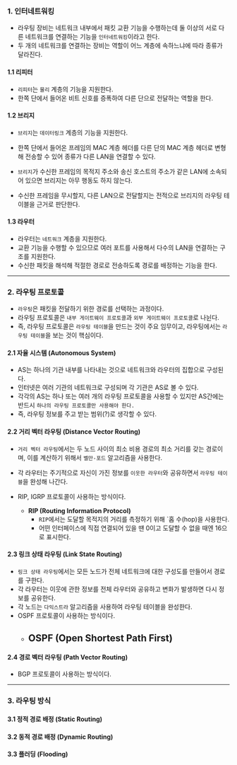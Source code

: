 ### 1. 인터네트워킹

- 라우팅 장비는 네트워크 내부에서 패킷 교환 기능을 수행하는데 둘 이상의 서로 다른 네트워크를 연결하는 기능을 `인터네트워킹`이라고 한다.
- 두 개의 네트워크를 연결하는 장비는 역할이 어느 계층에 속하느냐에 따라 종류가 달라진다.

#### 1.1 리피터

- `리피터`는 `물리` 계층의 기능을 지원한다.
- 한쪽 단에서 들어온 비트 신호를 증폭하여 다른 단으로 전달하는 역할을 한다.

#### 1.2 브리지

- `브리지`는 `데이터링크` 계층의 기능을 지원한다.

- 한쪽 단에서 들어온 프레임의 MAC 계층 헤더를 다른 단의 MAC 계층 헤더로 변형해 전송할 수 있어 종류가 다른 LAN을 연결할 수 있다.
- `브리지`가 수신한 프레임의 목적지 주소와 송신 호스트의 주소가 같은 LAN에 소속되어 있으면 브리지는 아무 행동도 하지 않는다.
- 수신한 프레임을 무시할지, 다른 LAN으로 전달할지는 전적으로 브리지의 라우팅 테이블을 근거로 판단한다.

#### 1.3 라우터

- 라우터는 `네트워크` 계층을 지원한다.
- 교환 기능을 수행할 수 있으므로 여러 포트를 사용해서 다수의 LAN을 연결하는 구조를 지원한다.
- 수신한 패킷을 해석해 적절한 경로로 전송하도록 경로를 배정하는 기능을 한다.

---

### 2. 라우팅 프로토콜

- `라우팅`은 패킷을 전달하기 위한 경로를 선택하는 과정이다.
- 라우팅 프로토콜은 `내부 게이트웨이 프로토콜`과 `외부 게이트웨이 프로토콜`로 나뉜다.
- 즉, 라우팅 프로토콜은 `라우팅 테이블`을 만드는 것이 주요 임무이고, 라우팅에서는 `라우팅 테이블`을 보는 것이 핵심이다.



#### 2.1 자율 시스템 (Autonomous System)

- AS는 하나의 기관 내부를 나타내는 것으로 네트워크와 라우터의 집합으로 구성된다.
- 인터넷은 여러 기관의 네트워크로 구성되며 각 기관은 AS로 볼 수 있다.
- 각각의 AS는 하나 또는 여러 개의 라우팅 프로토콜을 사용할 수 있지만 AS간에는 반드시 `하나의 라우팅 프로토콜만 사용해야 한다.`
- 즉, 라우팅 정보를 주고 받는 범위(?)로 생각할 수 있다.



#### 2.2 거리 벡터 라우팅 (Distance Vector Routing)

- `거리 벡터 라우팅`에서는 두 노드 사이의 최소 비용 경로의 최소 거리를 갖는 경로이며, 이를 계산하기 위해서 `벨만-포드` 알고리즘을 사용한다.
- 각 라우터는 주기적으로 자신이 가진 정보를 `이웃한 라우터`와 공유하면서 `라우팅 테이블`을 완성해 나간다.

- RIP, IGRP 프로토콜이 사용하는 방식이다.
  - **RIP (Routing Information Protocol)**
    - `RIP`에서는 도달할 목적지의 거리를 측정하기 위해 `홉 수(hop)을 사용한다.
    - 어떤 인터페이스에 직접 연결되어 있을 땐 0이고 도달할 수 없을 때엔 16으로 표시한다.

#### 2.3 링크 상태 라우팅 (Link State Routing)

- `링크 상태 라우팅`에서는 모든 노드가 전체 네트워크에 대한 구성도를 만들어서 경로를 구한다.
- 각 라우터는 이웃에 관한 정보를 전체 라우터와 공유하고 변화가 발생하면 다시 정보를 공유한다.
- 각 노드는 `다익스트라` 알고리즘을 사용하여 라우팅 테이블을 완성한다.
- OSPF 프로토콜이 사용하는 방식이다.
  - **OSPF (Open Shortest Path First)**
    - 

#### 2.4 경로 벡터 라우팅 (Path Vector Routing)

- BGP 프로토콜이 사용하는 방식이다.

---

### 3. 라우팅 방식

#### 3.1 정적 경로 배정 (Static Routing)

#### 3.2 동적 경로 배정 (Dynamic Routing)

#### 3.3 플러딩 (Flooding)

